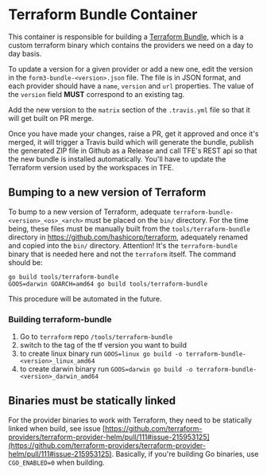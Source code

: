 # Terraform Bundle Container

This container is responsible for building a [Terraform Bundle](https://github.com/hashicorp/terraform/tree/master/tools/terraform-bundle), which
is a custom terraform binary which contains the providers we need on a day to day basis.

To update a version for a given provider or add a new one, edit the version in the `form3-bundle-<version>.json` file. The file is in JSON
format, and each provider should have a `name`, `version` and `url` properties.
The value of the `version` field **MUST** correspond to an existing tag.

Add the new version to the `matrix` section of the `.travis.yml` file so that it will get built on PR merge.

Once you have made your changes, raise a PR, get
it approved and once it's merged, it will trigger a Travis build which will generate the bundle, publish the generated ZIP file in Github as a Release
and call TFE's REST api so that the new bundle is installed automatically. You'll have to update the Terraform
version used by the workspaces in TFE.

## Bumping to a new version of Terraform

To bump to a new version of Terraform, adequate `terraform-bundle-<version>_<os>_<arch>` must be placed on the `bin/` directory.
For the time being, these files must be manually built from the `tools/terraform-bundle` directory in https://github.com/hashicorp/terraform, adequately renamed and copied into the `bin/` directory. Attention! It's the `terraform-bundle` binary that is needed here and not the `terraform` itself. The command should be:

```
go build tools/terraform-bundle
GOOS=darwin GOARCH=amd64 go build tools/terraform-bundle
```

This procedure will be automated in the future.

### Building terraform-bundle
1. Go to `terraform` repo `/tools/terraform-bundle`
2. switch to the tag of the tf version you want to build
3. to create linux binary run `GOOS=linux go build -o terraform-bundle-<version>_linux_amd64` 
4. to create darwin binary run `GOOS=darwin go build -o terraform-bundle-<version>_darwin_amd64`

## Binaries must be statically linked

For the provider binaries to work with Terraform, they need to be statically linked when build, see issue [https://github.com/terraform-providers/terraform-provider-helm/pull/111#issue-215953125](https://github.com/terraform-providers/terraform-provider-helm/pull/111#issue-215953125). Basically, if you're building Go binaries, use `CGO_ENABLED=0` when building.
